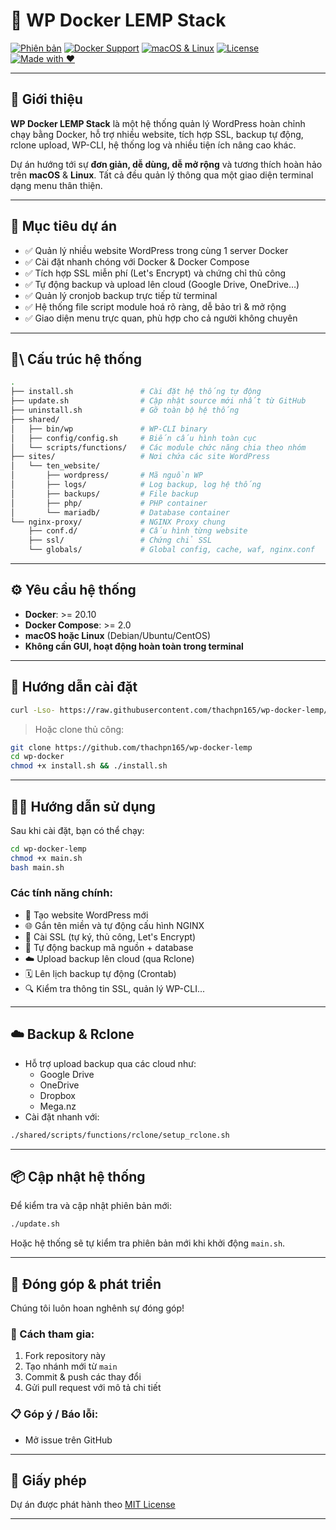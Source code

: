 # 🚀 WP Docker LEMP Stack

[![Phiên bản](https://img.shields.io/badge/version-v1.0.1_beta-blue)](https://github.com/thachpn165/wp-lemp-docker/releases)
[![Docker Support](https://img.shields.io/badge/docker-ready-blue)](https://www.docker.com/)
[![macOS & Linux](https://img.shields.io/badge/os-macOS%20%7C%20Linux-green)](https://github.com/thachpn165/wp-lemp-docker/)
[![License](https://img.shields.io/github/license/thachpn165/wp-docker-lemp)](./LICENSE)
[![Made with ❤️](https://img.shields.io/badge/made%20with-%E2%9D%A4-red)](https://github.com/thachpn165/wp-lemp-docker/)

---

## 📝 Giới thiệu

**WP Docker LEMP Stack** là một hệ thống quản lý WordPress hoàn chỉnh chạy bằng Docker, hỗ trợ nhiều website, tích hợp SSL, backup tự động, rclone upload, WP-CLI, hệ thống log và nhiều tiện ích nâng cao khác.

Dự án hướng tới sự **đơn giản, dễ dùng, dễ mở rộng** và tương thích hoàn hảo trên **macOS** & **Linux**. Tất cả đều quản lý thông qua một giao diện terminal dạng menu thân thiện.

---

## 🌟 Mục tiêu dự án

- ✅ Quản lý nhiều website WordPress trong cùng 1 server Docker
- ✅ Cài đặt nhanh chóng với Docker & Docker Compose
- ✅ Tích hợp SSL miễn phí (Let's Encrypt) và chứng chỉ thủ công
- ✅ Tự động backup và upload lên cloud (Google Drive, OneDrive…)
- ✅ Quản lý cronjob backup trực tiếp từ terminal
- ✅ Hệ thống file script module hoá rõ ràng, dễ bảo trì & mở rộng
- ✅ Giao diện menu trực quan, phù hợp cho cả người không chuyên

---

## 🧱\ Cấu trúc hệ thống

```bash
.
├── install.sh               # Cài đặt hệ thống tự động
├── update.sh                # Cập nhật source mới nhất từ GitHub
├── uninstall.sh             # Gỡ toàn bộ hệ thống
├── shared/
│   ├── bin/wp               # WP-CLI binary
│   ├── config/config.sh     # Biến cấu hình toàn cục
│   └── scripts/functions/   # Các module chức năng chia theo nhóm
├── sites/                   # Nơi chứa các site WordPress
│   └── ten_website/
│       ├── wordpress/       # Mã nguồn WP
│       ├── logs/            # Log backup, log hệ thống
│       ├── backups/         # File backup
│       ├── php/             # PHP container
│       └── mariadb/         # Database container
└── nginx-proxy/             # NGINX Proxy chung
    ├── conf.d/              # Cấu hình từng website
    ├── ssl/                 # Chứng chỉ SSL
    └── globals/             # Global config, cache, waf, nginx.conf
```

---

## ⚙️ Yêu cầu hệ thống

- **Docker**: >= 20.10
- **Docker Compose**: >= 2.0
- **macOS hoặc Linux** (Debian/Ubuntu/CentOS)
- **Không cần GUI, hoạt động hoàn toàn trong terminal**

---

## 🚀 Hướng dẫn cài đặt

```bash
curl -Lso- https://raw.githubusercontent.com/thachpn165/wp-docker-lemp/refs/heads/main/install.sh | bash
```

> Hoặc clone thủ công:

```bash
git clone https://github.com/thachpn165/wp-docker-lemp
cd wp-docker
chmod +x install.sh && ./install.sh
```

---

## 🧑‍💻 Hướng dẫn sử dụng

Sau khi cài đặt, bạn có thể chạy:

```bash
cd wp-docker-lemp
chmod +x main.sh
bash main.sh
```

### Các tính năng chính:

- 🔧 Tạo website WordPress mới
- 🌐 Gắn tên miền và tự động cấu hình NGINX
- 🔐 Cài SSL (tự ký, thủ công, Let's Encrypt)
- 📂 Tự động backup mã nguồn + database
- ☁️ Upload backup lên cloud (qua Rclone)
- 🗓 Lên lịch backup tự động (Crontab)
- 🔍 Kiểm tra thông tin SSL, quản lý WP-CLI...

---

## ☁️ Backup & Rclone

- Hỗ trợ upload backup qua các cloud như:
  - Google Drive
  - OneDrive
  - Dropbox
  - Mega.nz
- Cài đặt nhanh với:
```bash
./shared/scripts/functions/rclone/setup_rclone.sh
```

---

## 📦 Cập nhật hệ thống

Để kiểm tra và cập nhật phiên bản mới:

```bash
./update.sh
```

Hoặc hệ thống sẽ tự kiểm tra phiên bản mới khi khởi động `main.sh`.

---

## 👥 Đóng góp & phát triển

Chúng tôi luôn hoan nghênh sự đóng góp!

### 💠 Cách tham gia:
1. Fork repository này
2. Tạo nhánh mới từ `main`
3. Commit & push các thay đổi
4. Gửi pull request với mô tả chi tiết

### 📋 Góp ý / Báo lỗi:
- Mở issue trên GitHub

---

## 📃 Giấy phép

Dự án được phát hành theo [MIT License](./LICENSE)

---